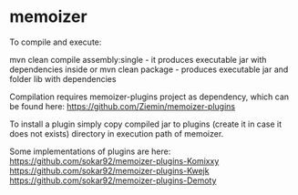 memoizer
========

To compile and execute:

mvn clean compile assembly:single - it produces executable jar with dependencies inside
or
mvn clean package - produces executable jar and folder lib with dependencies

Compilation requires memoizer-plugins project as dependency, which can be found here:
https://github.com/Ziemin/memoizer-plugins

To install a plugin simply copy compiled jar to plugins (create it in case it does not exists) directory in execution path of memoizer.

Some implementations of plugins are here:
https://github.com/sokar92/memoizer-plugins-Komixxy
https://github.com/sokar92/memoizer-plugins-Kwejk
https://github.com/sokar92/memoizer-plugins-Demoty